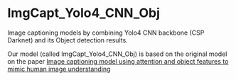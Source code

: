 # ImgCapt_Yolo4_CNN_Obj
Image captioning models by combining Yolo4 CNN backbone (CSP Darknet) and its Object detection results.

Our model (called ImgCapt_Yolo4_CNN_Obj) is based on the original model on the paper [Image captioning model using attention and object features to mimic human image understanding](https://journalofbigdata.springeropen.com/articles/10.1186/s40537-022-00571-w)


